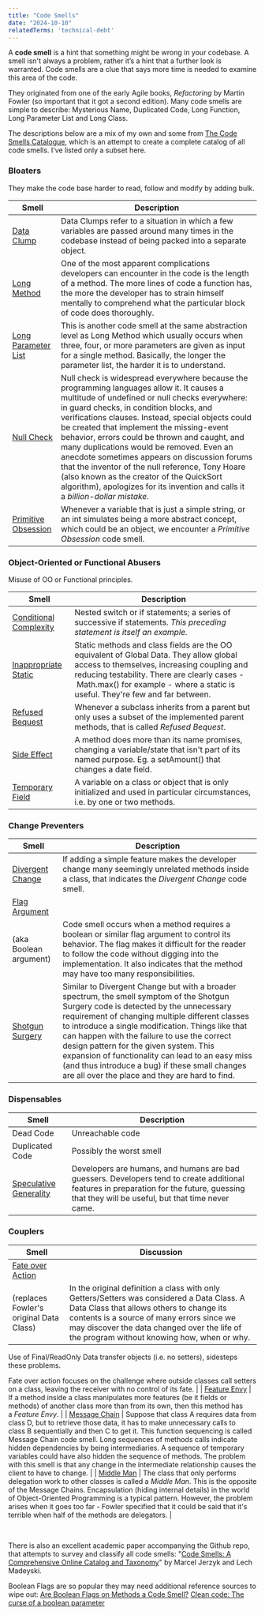 ```yaml
---
title: "Code Smells"
date: "2024-10-10"
relatedTerms: 'technical-debt'
---
```


A **code smell** is a hint that something might be wrong in your codebase. A smell isn't always a problem, rather it’s a hint that a further look is warranted. Code smells are a clue that says more time is needed to examine this area of the code.

They originated from one of the early Agile books, _Refactoring_ by Martin Fowler (so important that it got a second edition). Many code smells are simple to describe: Mysterious Name, Duplicated Code, Long Function, Long Parameter List and Long Class.

The descriptions below are a mix of my own and some from [The Code Smells Catalogue](https://github.com/Luzkan/smells/blob/main/README.md), which is an attempt to create a complete catalog of all code smells. I’ve listed only a subset here.

### Bloaters

They make the code base harder to read, follow and modify by adding bulk.

| **Smell** | **Description** |
| --- | --- |
| [Data Clump](https://luzkan.github.io/smells/data-clump) | Data Clumps refer to a situation in which a few variables are passed around many times in the codebase instead of being packed into a separate object. |
| [Long Method](https://luzkan.github.io/smells/long-method) | One of the most apparent complications developers can encounter in the code is the length of a method. The more lines of code a function has, the more the developer has to strain himself mentally to comprehend what the particular block of code does thoroughly. |
| [Long Parameter List](https://luzkan.github.io/smells/long-parameter-list) | This is another code smell at the same abstraction level as Long Method which usually occurs when three, four, or more parameters are given as input for a single method. Basically, the longer the parameter list, the harder it is to understand. |
| [Null Check](https://luzkan.github.io/smells/null-check) | Null check is widespread everywhere because the programming languages allow it. It causes a multitude of undefined or null checks everywhere: in guard checks, in condition blocks, and verifications clauses. Instead, special objects could be created that implement the missing-event behavior, errors could be thrown and caught, and many duplications would be removed. Even an anecdote sometimes appears on discussion forums that the inventor of the null reference, Tony Hoare (also known as the creator of the QuickSort algorithm), apologizes for its invention and calls it a _billion-dollar mistake_. |
| [Primitive Obsession](https://luzkan.github.io/smells/primitive-obsession) | Whenever a variable that is just a simple string, or an int simulates being a more abstract concept, which could be an object, we encounter a _Primitive Obsession_ code smell. |

### Object-Oriented or Functional Abusers

Misuse of OO or Functional principles.

| **Smell** | **Description** |
| --- | --- |
| [Conditional Complexity](https://luzkan.github.io/smells/conditional-complexity) | Nested switch or if statements; a series of successive if statements. _This preceding statement is itself an example._ |
| [Inappropriate Static](https://luzkan.github.io/smells/inappropriate-static) | Static methods and class fields are the OO equivalent of Global Data. They allow global access to themselves, increasing coupling and reducing testability. There are clearly cases -  Math.max() for example - where a static is useful. They're few and far between. |
| [Refused Bequest](https://luzkan.github.io/smells/refused-bequest) | Whenever a subclass inherits from a parent but only uses a subset of the implemented parent methods, that is called _Refused Bequest_. |
| [Side Effect](https://luzkan.github.io/smells/side-effects) | A method does more than its name promises, changing a variable/state that isn't part of its named purpose. Eg. a setAmount() that changes a date field. |
| [Temporary Field](https://luzkan.github.io/smells/temporary-field) | A variable on a class or object that is only initialized and used in particular circumstances, i.e. by one or two methods. |

### Change Preventers

| **Smell** | **Description** |
| --- | --- |
| [Divergent Change](https://luzkan.github.io/smells/divergent-change) | If adding a simple feature makes the developer change many seemingly unrelated methods inside a class, that indicates the _Divergent Change_ code smell. |
| [Flag Argument](https://luzkan.github.io/smells/flag-argument)
(aka Boolean argument) | Code smell occurs when a method requires a boolean or similar flag argument to control its behavior. The flag makes it difficult for the reader to follow the code without digging into the implementation. It also indicates that the method may have too many responsibilities. |
| [Shotgun Surgery](https://luzkan.github.io/smells/shotgun-surgery) | Similar to Divergent Change but with a broader spectrum, the smell symptom of the Shotgun Surgery code is detected by the unnecessary requirement of changing multiple different classes to introduce a single modification. Things like that can happen with the failure to use the correct design pattern for the given system. This expansion of functionality can lead to an easy miss (and thus introduce a bug) if these small changes are all over the place and they are hard to find. |

### Dispensables

| **Smell** | **Description** |
| --- | --- |
| Dead Code | Unreachable code |
| Duplicated Code | Possibly the worst smell |
| [Speculative Generality](https://luzkan.github.io/smells/speculative-generality) | Developers are humans, and humans are bad guessers. Developers tend to create additional features in preparation for the future, guessing that they will be useful, but that time never came. |

### Couplers

| **Smell** | **Discussion** |
| --- | --- |
| [Fate over Action](https://luzkan.github.io/smells/fate-over-action)
(replaces Fowler's original Data Class) | In the original definition a class with only Getters/Setters was considered a Data Class. A Data Class that allows others to change its contents is a source of many errors since we may discover the data changed over the life of the program without knowing how, when or why.

Use of Final/ReadOnly Data transfer objects (i.e. no setters), sidesteps these problems.

Fate over action focuses on the challenge where outside classes call setters on a class, leaving the receiver with no control of its fate. |
| [Feature Envy](https://luzkan.github.io/smells/feature-envy) | If a method inside a class manipulates more features (be it fields or methods) of another class more than from its own, then this method has a _Feature Envy_. |
| [Message Chain](https://luzkan.github.io/smells/message-chain) | Suppose that class A requires data from class D, but to retrieve those data, it has to make unnecessary calls to class B sequentially and then C to get it. This function sequencing is called Message Chain code smell. Long sequences of methods calls indicate hidden dependencies by being intermediaries. A sequence of temporary variables could have also hidden the sequence of methods. The problem with this smell is that any change in the intermediate relationship causes the client to have to change. |
| [Middle Man](https://luzkan.github.io/smells/middle-man) | The class that only performs delegation work to other classes is called a _Middle Man_. This is the opposite of the Message Chains. Encapsulation (hiding internal details) in the world of Object-Oriented Programming is a typical pattern. However, the problem arises when it goes too far - Fowler specified that it could be said that it's terrible when half of the methods are delegators. |

 

There is also an excellent academic paper accompanying the Github repo, that attempts to survey and classify all code smells: "[Code Smells: A Comprehensive Online Catalog and Taxonomy](https://madeyski.e-informatyka.pl/download/JerzykMadeyski23.pdf)" by Marcel Jerzyk and Lech Madeyski.

Boolean Flags are so popular they may need additional reference sources to wipe out: [Are Boolean Flags on Methods a Code Smell?](https://ardalis.com/are-boolean-flags-on-methods-a-code-smell/) [Clean code: The curse of a boolean parameter](https://medium.com/@amlcurran/clean-code-the-curse-of-a-boolean-parameter-c237a830b7a3)

